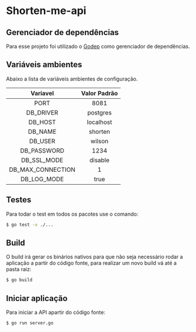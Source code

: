 # Shorten-me-api

## Gerenciador de dependências
Para esse projeto foi utilizado o [Godep](https://github.com/tools/godep) como gerenciador de dependências.

## Variáveis ambientes
Abaixo a lista de variáveis ambientes de configuração.

| Variavel  | Valor Padrão  |
|:-:|:-:|
| PORT | 8081 |
| DB_DRIVER | postgres |
| DB_HOST | localhost |
| DB_NAME | shorten |
| DB_USER | wilson |
| DB_PASSWORD | 1234 |
| DB_SSL_MODE | disable |
| DB_MAX_CONNECTION | 1 |
| DB_LOG_MODE | true |

## Testes
Para todar o test em todos os pacotes use o comando:
```sh
$ go test -v ./...
```

## Build
O build irá gerar os binários nativos para que não seja necessário rodar a aplicação a partir do código fonte, para realizar um novo build vá até a pasta raiz:
```sh
$ go build
```

## Iniciar aplicação
Para iniciar a API apartir do código fonte:
```sh
$ go run server.go
```